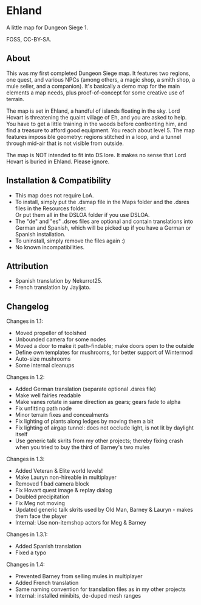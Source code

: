 # Ehland
A little map for Dungeon Siege 1.

FOSS, CC-BY-SA.

## About
This was my first completed Dungeon Siege map. It features two regions, one quest, and various NPCs (among others, a magic shop, a smith shop, a mule seller, and a companion). It's basically a demo map for the main elements a map needs, plus proof-of-concept for some creative use of terrain.

The map is set in Ehland, a handful of islands floating in the sky. Lord Hovart is threatening the quaint village of Eh, and you are asked to help. You have to get a little training in the woods before confronting him, and find a treasure to afford good equipment. You reach about level 5. The map features impossible geometry: regions stitched in a loop, and a tunnel through mid-air that is not visible from outside.

The map is NOT intended to fit into DS lore. It makes no sense that Lord Hovart is buried in Ehland. Please ignore.

## Installation & Compatibility
- This map does not require LoA.
- To install, simply put the .dsmap file in the Maps folder and the .dsres files in the Resources folder.\
  Or put them all in the DSLOA folder if you use DSLOA.
- The "de" and "es" .dsres files are optional and contain translations into German and Spanish, which will be picked up if you have a German or Spanish installation.
- To uninstall, simply remove the files again :)
- No known incompatibilities.

## Attribution
- Spanish translation by Nekurrot25.
- French translation by Jayijato.

## Changelog
Changes in 1.1:
- Moved propeller of toolshed
- Unbounded camera for some nodes
- Moved a door to make it path-findable; make doors open to the outside
- Define own templates for mushrooms, for better support of Wintermod
- Auto-size mushrooms
- Some internal cleanups

Changes in 1.2:
- Added German translation (separate optional .dsres file)
- Make well fairies readable
- Make vanes rotate in same direction as gears; gears fade to alpha
- Fix unfitting path node
- Minor terrain fixes and concealments
- Fix lighting of plants along ledges by moving them a bit
- Fix lighting of airgap tunnel: does not occlude light, is not lit by daylight itself
- Use generic talk skrits from my other projects; thereby fixing crash when you tried to buy the third of Barney's two mules

Changes in 1.3:
- Added Veteran & Elite world levels!
- Make Lauryn non-hireable in multiplayer
- Removed 1 bad camera block
- Fix Hovart quest image & replay dialog
- Doubled precipitation
- Fix Meg not moving
- Updated generic talk skrits used by Old Man, Barney & Lauryn - makes them face the player
- Internal: Use non-itemshop actors for Meg & Barney

Changes in 1.3.1:
- Added Spanish translation
- Fixed a typo

Changes in 1.4:
- Prevented Barney from selling mules in multiplayer
- Added French translation
- Same naming convention for translation files as in my other projects
- Internal: installed minibits, de-duped mesh ranges
